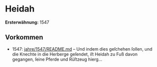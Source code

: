 # Heidah

**Ersterwähnung:** 1547

## Vorkommen
- 1547: [jahre/1547/README.md](../jahre/1547/README.md) – Und indem dies
geſchehen ſollen, und die Knechte in die Herberge geſendet,
iſt Heidah zu Fuß davon gegangen, ſeine Pferde und
Rüſtzeug hierg...
